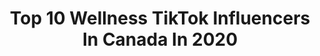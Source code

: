 ---
title: Top 10 Wellness TikTok Influencers In Canada In 2020
description: >-
  Find top wellness TikTok influencers in Canada in 2020. Most popular hashtags: #fyp #wellness #foryou #duet.
platform: TikTok
hits: 48
text_top: Analyze the top-rated TikTok accounts on inBeat.
text_bottom: inBeat holds 48 TikTok influencers like this in Canada for you to contact.
profiles:
  - username: "embarrassingteacher"
    fullname: >-
      A. Grace Martin
    bio: >-
      High school teacher, Mom, YA author ❤️ Positivity, Wellness, Self Love ❤️ 🇨🇦
    location: "Canada"
    followers: 5476
    engagement: 831
    commentsToLikes: 0.091529
    id: ckdt4jkj3stlf0j2394vjykv0
    verified: false
    hashtags: "#wellness, #selfcare, #teachersoftiktok, #mindfulness"
  - username: "ammmyy79"
    fullname: >-
      Ammy
    bio: >-
      Wellness Coach 💥 Contact me for Inquiries - ✨Weight Lose or Gain ✨Skin Issues
    location: "Canada"
    followers: 21900
    engagement: 1381
    commentsToLikes: 0.038878
    id: ckbfga9ohbc0j0j2379xtlge4
    verified: false
    hashtags: "#edutok, #tiktok, #weightloss, #foryoupage"
  - username: "emilymparr"
    fullname: >-
      Emily Parr
    bio: >-
      Spirituality/Wellness Influencer ✨Stay Golden✨ EMpowering the Divine You ☁️
    location: "Canada"
    followers: 62700
    engagement: 912
    commentsToLikes: 0.027729
    id: ckacfg21zqt000i788n329lm3
    verified: false
    hashtags: "#levelup, #spiritualawakening, #mercuryretrograde, #mentalwellness"
  - username: "thecrazydoggirl"
    fullname: >-
      Brianne Manuel
    bio: >-
      Animals. Photography. Mental wellness. Good vibes. ☮️
    location: "Canada"
    followers: 2772
    engagement: 1389
    commentsToLikes: 0.044409
    id: ckdhpriu91hfs0j2393vf7rf5
    verified: false
    hashtags: "#myhobby, #myjob, #xyzcba, #canada"
  - username: "dmkzy"
    fullname: >-
      Dmkzy
    bio: >-
      Published model Health and wellness coach Instagram @dmkzy
    location: "Canada"
    followers: 23400
    engagement: 1141
    commentsToLikes: 0.036252
    id: ckceh0gr9ol2b0j23hmmodrpg
    verified: false
    hashtags: "#duetwithme, #duet, #endsars, #fyp"
  - username: "ana.erak"
    fullname: >-
      Ana E
    bio: >-
      Food - Fitness - Wellness ✨🖤
    location: "Canada"
    followers: 12300
    engagement: 572
    commentsToLikes: 0.035735
    id: ck9flks5xoaut0j786priqtqf
    verified: false
    hashtags: "#blonde, #fy, #toronto, #weightloss"
  - username: "greenluxe"
    fullname: >-
      Greenluxetravel
    bio: >-
      Travel | Wellness | Sustainability Follow my Van Build & Come Along for the Ride
    location: "Canada"
    followers: 18000
    engagement: 588
    commentsToLikes: 0.054739
    id: ck90r21i2kq560j78a5w6tnqv
    verified: false
    hashtags: "#treehouse, #traveldiaries, #jungle, #rainforestfacts"
  - username: "katecraigwellness"
    fullname: >-
      katecraigwellness
    bio: >-
      she/her practicing wellness, mindfulness & fitness ig @katecraigwellness
    location: "Canada"
    followers: 289600
    engagement: 691
    commentsToLikes: 0.007185
    id: ckb9go89m5yu00j23k4ei8p5z
    verified: false
    hashtags: "#wellnesstips, #fitness, #intuitiveeating, #fitnessgirls"
  - username: "fitsara"
    fullname: >-
      Sara Fiorvento
    bio: >-
      Fitness and wellness 🌿 Sharing what works for me ✌🏼 Bikini bodybuilder ⚡️
    location: "Canada"
    followers: 128200
    engagement: 690
    commentsToLikes: 0.008829
    id: ckb9uxbnott2w0j231qas2bzz
    verified: false
    hashtags: "#foryou, #fitness, #gym, #foryoupage"
  - username: "tatted_mama81"
    fullname: >-
      Sheri Lafond
    bio: >-
      #sistersinhealing #projectsmilemore #thesherishow Self love always wins!
    location: "Canada"
    followers: 12900
    engagement: 2060
    commentsToLikes: 0.218935
    id: ckajax0vqkz5j0i783v40iann
    verified: false
    hashtags: "#workoutsnob, #wellnesscheck, #sistersoftheuniverse, #projectsmilemore"
---